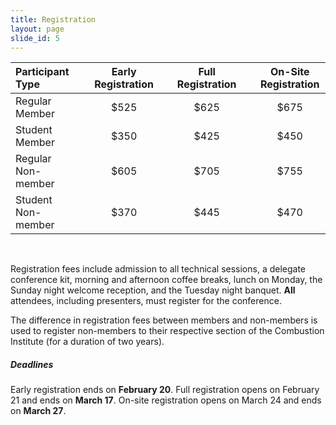 ```yaml
---
title: Registration
layout: page
slide_id: 5
---
```


| Participant Type   | &nbsp; | Early Registration | &nbsp; | Full Registration | &nbsp; | On-Site Registration |
|:-------------------|:------:|:------------------:|:------:|:-----------------:|:------:|:--------------------:|
| Regular Member     | &nbsp; |        $525        | &nbsp; |       $625        | &nbsp; |         $675         |
| Student Member     | &nbsp; |        $350        | &nbsp; |       $425        | &nbsp; |         $450         |
| Regular Non-member | &nbsp; |        $605        | &nbsp; |       $705        | &nbsp; |         $755         |
| Student Non-member | &nbsp; |        $370        | &nbsp; |       $445        | &nbsp; |         $470         |

&nbsp;

Registration fees include admission to all technical sessions, a delegate conference kit, morning and afternoon coffee breaks, lunch on Monday, the Sunday night welcome reception, and the Tuesday night banquet. **All** attendees, including presenters, must register for the conference.

The difference in registration fees between members and non-members is used to register non-members to their respective section of the Combustion Institute (for a duration of two years).

##### Deadlines

Early registration ends on **February 20**.
Full registration opens on February 21 and ends on **March 17**.
On-site registration opens on March 24 and ends on **March 27**.
